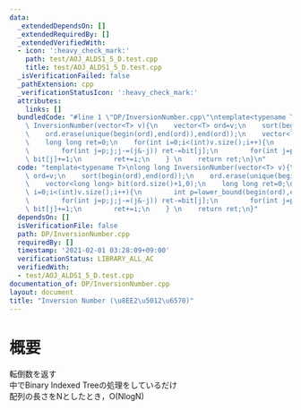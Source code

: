 ```yaml
---
data:
  _extendedDependsOn: []
  _extendedRequiredBy: []
  _extendedVerifiedWith:
  - icon: ':heavy_check_mark:'
    path: test/AOJ_ALDS1_5_D.test.cpp
    title: test/AOJ_ALDS1_5_D.test.cpp
  _isVerificationFailed: false
  _pathExtension: cpp
  _verificationStatusIcon: ':heavy_check_mark:'
  attributes:
    links: []
  bundledCode: "#line 1 \"DP/InversionNumber.cpp\"\ntemplate<typename T>\nlong long\
    \ InversionNumber(vector<T> v){\n    vector<T> ord=v;\n    sort(begin(ord),end(ord));\n\
    \    ord.erase(unique(begin(ord),end(ord)),end(ord));\n    vector<long long> bit(ord.size()+1,0);\n\
    \    long long ret=0;\n    for(int i=0;i<(int)v.size();i++){\n        int p=lower_bound(begin(ord),end(ord),v[i])-begin(ord)+1;\n\
    \        for(int j=p;j;j-=(j&-j)) ret-=bit[j];\n        for(int j=p;j<=(int)ord.size();j+=(j&-j))\
    \ bit[j]+=1;\n        ret+=i;\n    } \n    return ret;\n}\n"
  code: "template<typename T>\nlong long InversionNumber(vector<T> v){\n    vector<T>\
    \ ord=v;\n    sort(begin(ord),end(ord));\n    ord.erase(unique(begin(ord),end(ord)),end(ord));\n\
    \    vector<long long> bit(ord.size()+1,0);\n    long long ret=0;\n    for(int\
    \ i=0;i<(int)v.size();i++){\n        int p=lower_bound(begin(ord),end(ord),v[i])-begin(ord)+1;\n\
    \        for(int j=p;j;j-=(j&-j)) ret-=bit[j];\n        for(int j=p;j<=(int)ord.size();j+=(j&-j))\
    \ bit[j]+=1;\n        ret+=i;\n    } \n    return ret;\n}"
  dependsOn: []
  isVerificationFile: false
  path: DP/InversionNumber.cpp
  requiredBy: []
  timestamp: '2021-02-01 03:28:09+09:00'
  verificationStatus: LIBRARY_ALL_AC
  verifiedWith:
  - test/AOJ_ALDS1_5_D.test.cpp
documentation_of: DP/InversionNumber.cpp
layout: document
title: "Inversion Number (\u8EE2\u5012\u6570)"
---
```


# 概要  
転倒数を返す  
中でBinary Indexed Treeの処理をしているだけ  
配列の長さをNとしたとき，O(NlogN)  
